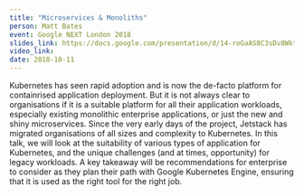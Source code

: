 ```yaml
---
title: "Microservices & Monoliths"
person: Matt Bates
event: Google NEXT London 2018
slides_link: https://docs.google.com/presentation/d/14-roGaAS8C3sDv8WktbXMzwmJw8cez4CUvx-Eoh6nLY/edit#slide=id.g417ffbdb2b_0_87
video_link: 
date: 2018-10-11
---
```


Kubernetes has seen rapid adoption and is now the de-facto platform for containrised application deployment. But it is not always clear to organisations if it is a suitable platform for all their application workloads, especially existing monolithic enterprise applications, or just the new and shiny microservices. Since the very early days of the project, Jetstack has migrated organisations of all sizes and complexity to Kubernetes. In this talk, we will look at the suitability of various types of application for Kubernetes, and the unique challenges (and at times, opportunity) for legacy workloads. A key takeaway will be recommendations for enterprise to consider as they plan their path with Google Kubernetes Engine, ensuring that it is used as the right tool for the right job.